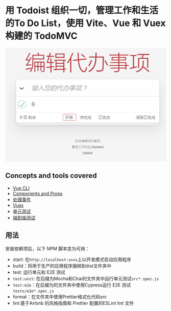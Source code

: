 # 用 Todoist 组织一切，管理工作和生活的To Do List，使用 Vite、Vue 和 Vuex 构建的 TodoMVC

![Todoist Vue](./images/screenshot.png "Todoist Vue")

## Concepts and tools covered

- [Vue CLI](https://cli.vuejs.org/)
- [Components and Props](https://vuejs.org/v2/guide/components.html#Passing-Data-to-Child-Components-with-Props)
- [处理事件](https://vuejs.org/v2/guide/components.html#Listening-to-Child-Components-Events)
- [Vuex](https://vuex.vuejs.org/)
- [单元测试](https://vue-test-utils.vuejs.org/)
- [端到端测试](https://www.cypress.io/)

## 用法

安装依赖项后，以下 NPM 脚本变为可用：

- start: 在`http://localhost:xxxx`上以开发模式启动应用程序
- build：将用于生产的应用程序捆绑到dist文件夹中
- test: 运行单元和 E2E 测试
- `test:unit`: 在后缀为Mocha和Chai的文件夹中运行单元测试`src*.spec.js`
- `test:e2e`：在后缀为的文件夹中使用Cypress运行 E2E 测试`tests/e2e*.spec.js`
- format：在文件夹中使用Prettier格式化代码src
- lint:基于Airbnb 的风格指南和 Prettier 配置的ESLint lint 文件
